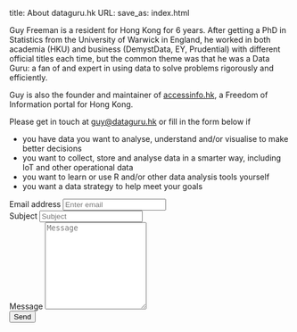 title: About dataguru.hk
URL:
save_as: index.html

Guy Freeman is a resident for Hong Kong for 6 years. After getting a PhD in Statistics from the University of Warwick in England, he worked in both academia (HKU) and business (DemystData, EY, Prudential) with different official titles each time, but the common theme was that he was a Data Guru: a fan of and expert in using data to solve problems rigorously and efficiently.

Guy is also the founder and maintainer of [accessinfo.hk](https://accessinfo.hk), a Freedom of Information portal for Hong Kong.

Please get in touch at [guy@dataguru.hk](mailto:guy@dataguru.hk) or fill in the form below if 

* you have data you want to analyse, understand and/or visualise to make better decisions
* you want to collect, store and analyse data in a smarter way, including IoT and other operational data
* you want to learn or use R and/or other data analysis tools yourself
* you want a data strategy to help meet your goals

<form action="http://getsimpleform.com/messages?form_api_token=d1d19277a030ba33cade051e38ea135f" method="post">
  <!-- the redirect_to is optional, the form will redirect to the referrer on submission -->
  <!-- <input type='hidden' name='redirect_to' value='<the complete return url e.g. http://fooey.com/thank-you.html>' /> -->
  <!-- all your input fields here.... -->
  <div class="form-group">
      <label for="email">Email address</label>
      <input name='email' type="email" class="form-control" id="email" placeholder="Enter email">
    </div>
    <div class="form-group">
      <label for="subject">Subject</label>
      <input name='Subject'  type="text" class="form-control" id="subject" placeholder="Subject">
    </div>
    <div class="form-group">
      <label for="message">Message</label>
      <textarea name='message' type="text" class="form-control" id="message" placeholder="Message" rows='10'></textarea>
    </div>
    <button type="submit" class="btn btn-primary">Send</button>
</form>